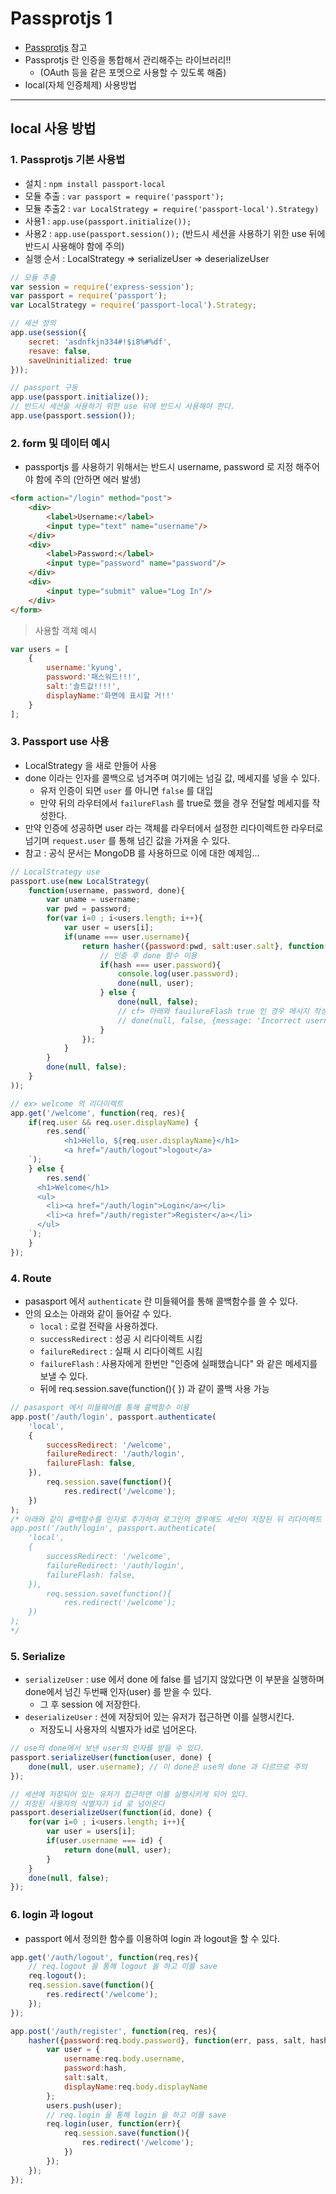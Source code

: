 # Passprotjs 1
  - [Passprotjs](http://www.passportjs.org/) 참고
  - Passprotjs 란 인증을 통합해서 관리해주는 라이브러리!!
    - (OAuth 등을 같은 포멧으로 사용할 수 있도록 해줌)
  - local(자체 인증체제) 사용방법

---

## local 사용 방법
  ### 1. Passprotjs 기본 사용법
  - 설치 : `npm install passport-local`
  - 모듈 추출 : `var passport = require('passport');`
  - 모듈 추출2 : `var LocalStrategy = require('passport-local').Strategy)`
  - 사용1 : `app.use(passport.initialize());`
  - 사용2 : `app.use(passport.session());` (반드시 세션을 사용하기 위한 use 뒤에 반드시 사용해야 함에 주의)
  - 실행 순서 : LocalStrategy => serializeUser =>  deserializeUser

  ``` javascript
  // 모듈 추출
  var session = require('express-session');
  var passport = require('passport');
  var LocalStrategy = require('passport-local').Strategy;

  // 세션 정의
  app.use(session({
      secret: 'asdnfkjn334#!$i8%#%df',
      resave: false,
      saveUninitialized: true
  }));

  // passport 구동
  app.use(passport.initialize());
  // 반드시 세션을 사용하기 위한 use 뒤에 반드시 사용해야 한다.
  app.use(passport.session());
  ```

  ### 2. form 및 데이터 예시
  - passportjs 를 사용하기 위해서는 반드시 username, password 로 지정 해주어야 함에 주의 (안하면 에러 발생)

  ```html
  <form action="/login" method="post">
      <div>
          <label>Username:</label>
          <input type="text" name="username"/>
      </div>
      <div>
          <label>Password:</label>
          <input type="password" name="password"/>
      </div>
      <div>
          <input type="submit" value="Log In"/>
      </div>
  </form>
  ```

  > 사용할 객체 예시

  ```javascript
  var users = [
      {
          username:'kyung',
          password:'패스워드!!!',
          salt:'솔트값!!!!',
          displayName:'화면에 표시할 거!!'
      }
  ];
  ```

  ### 3. Passport use 사용
  - LocalStrategy 을 새로 만들어 사용
  - done 이라는 인자를 콜백으로 넘겨주며 여기에는 넘길 값, 메세지를 넣을 수 있다.
    - 유저 인증이 되면 `user` 를  아니면 `false` 를 대입
    - 만약 뒤의 라우터에서 `failureFlash` 를 true로 했을 경우 전달할 메세지를 작성한다.
  - 만약 인증에 성공하면 user 라는 객체를 라우터에서 설정한 리다이렉트한 라우터로 넘기며 `request.user` 를 통해 넘긴 값을 가져올 수 있다.
  - 참고 : 공식 문서는 MongoDB 를 사용하므로 이에 대한 예제임...

  ```javascript
  // LocalStrategy use
  passport.use(new LocalStrategy(
      function(username, password, done){
          var uname = username;
          var pwd = password;
          for(var i=0 ; i<users.length; i++){
              var user = users[i];
              if(uname === user.username){
                  return hasher({password:pwd, salt:user.salt}, function(err, pass, salt, hash){
                      // 인증 후 done 함수 이용
                      if(hash === user.password){
                          console.log(user.password);
                          done(null, user);
                      } else {
                          done(null, false);
                          // cf> 아래와 fauilureFlash true 인 경우 메시지 작성 필요
                          // done(null, false, {message: 'Incorrect username or password'});
                      }
                  });
              }
          }
          done(null, false);
      }
  ));

  // ex> welcome 의 리다이렉트
  app.get('/welcome', function(req, res){
      if(req.user && req.user.displayName) {
          res.send(`
              <h1>Hello, ${req.user.displayName}</h1>
              <a href="/auth/logout">logout</a>
      `);
      } else {
          res.send(`
        <h1>Welcome</h1>
        <ul>
          <li><a href="/auth/login">Login</a></li>
          <li><a href="/auth/register">Register</a></li>
        </ul>
      `);
      }
  });
  ```

  ### 4. Route
  - pasasport 에서 `authenticate` 란 미들웨어를 통해 콜백함수를 쓸 수 있다.
  - 안의 요소는 아래와 같이 들어갈 수 있다.
    - `local` : 로컬 전략을 사용하겠다.
    - `successRedirect` : 성공 시 리다이렉트 시킴
    - `failureRedirect` : 실패 시 리다이렉트 시킴
    - `failureFlash` : 사용자에게 한번만 "인증에 실패했습니다" 와 같은 메세지를 보낼 수 있다.
    - 뒤에 req.session.save(function(){ }) 과 같이 콜백 사용 가능


  ```javascript
  // pasasport 에서 미들웨어를 통해 콜백함수 이용
  app.post('/auth/login', passport.authenticate(
      'local',
      {
          successRedirect: '/welcome',
          failureRedirect: '/auth/login',
          failureFlash: false,
      }),
          req.session.save(function(){
              res.redirect('/welcome');
      })
  );
  /* 아래와 같이 콜백함수를 인자로 추가하여 로그인의 경우에도 세션이 저장된 뒤 리다이렉트 할 수 있다.
  app.post('/auth/login', passport.authenticate(
      'local',
      {
          successRedirect: '/welcome',
          failureRedirect: '/auth/login',
          failureFlash: false,
      }),
          req.session.save(function(){
              res.redirect('/welcome');
      })
  );
  */
  ```

  ### 5. Serialize
  - `serializeUser` : use 에서 done 에 false 를 넘기지 않았다면 이 부분을 실행하며 done에서 넘긴 두번째 인자(user) 를 받을 수 있다.
    - 그 후 session 에 저장한다.
  - `deserializeUser` : 션에 저장되어 있는 유저가 접근하면 이를 실행시킨다.
    - 저장도니 사용자의 식별자가 id로 넘어온다.

  ```javascript
  // use의 done에서 보낸 user의 인자를 받을 수 있다.
  passport.serializeUser(function(user, done) {
      done(null, user.username); // 이 done은 use의 done 과 다르므로 주의
  });

  // 세션에 저장되어 있는 유저가 접근하면 이를 실행시키게 되어 있다.
  // 저장된 사용자의 식별자가 id 로 넘어온다
  passport.deserializeUser(function(id, done) {
      for(var i=0 ; i<users.length; i++){
          var user = users[i];
          if(user.username === id) {
              return done(null, user);
          }
      }
      done(null, false);
  });
  ```

  ### 6. login 과 logout
  - passport 에서 정의한 함수를 이용하여 login 과 logout을 할 수 있다.

  ```javascript
  app.get('/auth/logout', function(req,res){
      // req.logout 을 통해 logout 을 하고 이를 save
      req.logout();
      req.session.save(function(){
          res.redirect('/welcome');
      });
  });

  app.post('/auth/register', function(req, res){
      hasher({password:req.body.password}, function(err, pass, salt, hash){
          var user = {
              username:req.body.username,
              password:hash,
              salt:salt,
              displayName:req.body.displayName
          };
          users.push(user);
          // req.login 을 통해 login 을 하고 이를 save
          req.login(user, function(err){
              req.session.save(function(){
                  res.redirect('/welcome');
              })
          });
      });
  });
  ```
